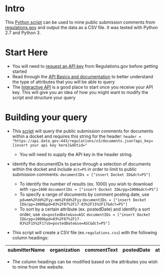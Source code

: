 # Intro
This [Python script](https://github.com/BCDigSchol/rgov-data-mining/blob/master/scrape.py) can be used to mine public submission comments from [regulations.gov](https://www.regulations.gov/) and output the data as a CSV file. It was tested with Python 2.7 and Python 3.


# Start Here
- You will need to [request an API key](https://regulationsgov.github.io/developers/) from Regulations.gov before getting started
- Read through the [API Basics and documentation](https://regulationsgov.github.io/developers/basics/) to better understand the type of attributes that you will be able to query
- The [Interactive API](https://regulationsgov.github.io/developers/console/) is a good place to start once you receive your API key. This will give you an idea of how you might want to modify the script and structure your query


# Building your query
- This [script](https://github.com/BCDigSchol/rgov-data-mining/blob/master/scrape.py) will query the public submission comments for documents within a docket and requires this string for the header:
  `header = "https://api.data.gov:443/regulations/v3/documents.json?api_key=[insert your api key here]&dktid="`
  -  You will need to supply the API key in the header string. 
- Identify the documentIDs to parse through a selection of documents within the docket and include `dct=PS` in order to limit to public submission comments:
  `documentIDs = ["insert Docket ID&dct=PS"]`
  - To identify the number of results (ex. 1000) you wish to download with `rpp=1000`
  `documentIDs = ["insert Docket ID&rpp=1000&dct=PS"]`
  - To specify a range of documents by comment posting date, use `pd=mm%2Fdd%2Fyy-mm%2Fdd%2Fyy`
  `documentIDs = ["insert Docket ID&rpp=1000&pd=03%2F07%2F17-03%2F15%2F17&dct=PS"]`
  - To sort by a certain attribute (ex. postedDate) and identify a sort order, use `sb=postedDate&so=ASC`
  `documentIDs = ["insert Docket ID&rpp=1000&pd=03%2F07%2F17-03%2F15%2F17sb=postedDate&so=ASC&dct=PS"]`  

- This script will create a CSV file (ex.`regulations.csv`) with the following column headings:

| submitterName | organization | commentText | postedDate | attachmentCount |
--- | --- | --- | --- | --- |

- The column headings can be modified based on the attributes you wish to mine from the website.

